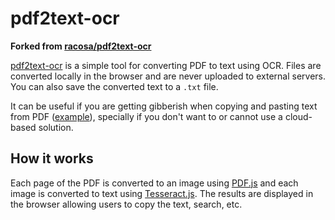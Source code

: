 # pdf2text-ocr

**Forked from [racosa/pdf2text-ocr](https://github.com/racosa/pdf2text-ocr)**

[pdf2text-ocr](https://racosa.github.io/pdf2text-ocr/) is a simple tool for converting PDF to text using OCR. Files are converted locally in the browser and are never uploaded to external servers. You can also save the converted text to a `.txt` file.

It can be useful if you are getting gibberish when copying and pasting text from PDF ([example](https://superuser.com/questions/137824/pdf-has-garbled-text-when-copy-pasting)), specially if you don't want to or cannot use a cloud-based solution.

## How it works

Each page of the PDF is converted to an image using [PDF.js](https://mozilla.github.io/pdf.js/) and each image is converted to text using [Tesseract.js](https://github.com/naptha/tesseract.js). The results are displayed in the browser allowing users to copy the text, search, etc.